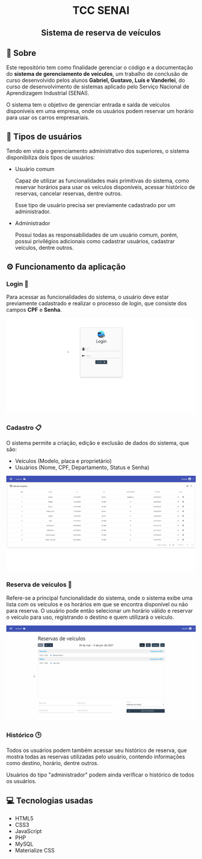 <h1 align="center">TCC SENAI</h1>
<h2 align="center">Sistema de reserva de veículos</h2>

## :bookmark_tabs: Sobre

Este repositório tem como finalidade gerenciar o código e a documentação do **sistema de gerenciamento de veículos**, um trabalho de conclusão de curso desenvolvido pelos alunos **Gabriel, Gustavo, Luís e Vanderlei**, do curso de desenvolvimento de sistemas aplicado pelo Serviço Nacional de Aprendizagem Industrial (SENAI).

O sistema tem o objetivo de gerenciar entrada e saída de veículos disponíveis em uma empresa, onde os usuários podem reservar um horário para usar os carros empresariais.

## :adult: Tipos de usuários

Tendo em vista o gerenciamento administrativo dos superiores, o sistema disponibiliza dois tipos de usuários:

- Usuário comum

    Capaz de utilizar as funcionalidades mais primitivas do sistema, como reservar horários para usar os veículos disponíveis, acessar histórico de reservas, cancelar reservas, dentre outros.

    Esse tipo de usuário precisa ser previamente cadastrado por um administrador.

- Administrador

    Possui todas as responsabilidades de um usuário comum, porém, possui privilégios adicionais como cadastrar usuários, cadastrar veículos, dentre outros.

## :gear: Funcionamento da aplicação

### Login :door:

Para acessar as funcionalidades do sistema, o usuário deve estar previamente cadastrado e realizar o processo de login, que consiste dos campos **CPF** e **Senha**.

<p align="center"><img src="./Projeto/images/demo-login.gif" alt="Exemplo Login" /></p>

### Cadastro :clipboard:

O sistema permite a criação, edição e exclusão de dados do sistema, que são:

- Veículos (Modelo, placa e proprietário)
- Usuários (Nome, CPF, Departamento, Status e Senha)

<p align="center"><img src="./Projeto/images/demo-usuarios.jpg" alt="Exemplo cadastro de usuário" /></p>

### Reserva de veículos :car:

Refere-se a principal funcionalidade do sistema, onde o sistema exibe uma lista com os veículos e os horários em que se encontra disponível ou não para reserva. O usuário pode então selecionar um horário válido e reservar o veículo para uso, registrando o destino e quem utilizará o veículo.

<p align="center"><img src="./Projeto/images/demo-reserva.gif" alt="Exemplo cadastro de reserva" /></p>

### Histórico :clock3:

Todos os usuários podem também acessar seu histórico de reserva, que mostra todas as reservas utilizadas pelo usuário, contendo informações como destino, horário, dentre outros.

Usuários do tipo "administrador" podem ainda verificar o histórico de todos os usuários.

## :computer: Tecnologias usadas

- HTML5
- CSS3
- JavaScript
- PHP
- MySQL
- Materialize CSS
